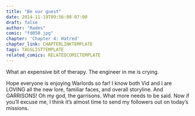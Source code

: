 ```yaml
---
title: "Be our guest"
date: 2014-11-19T09:56:00-07:00
draft: false
author: "Rades"
comic: "fd050.jpg"
chapter: 'Chapter 4: Hatred'
chapter_link: CHAPTERLINKTEMPLATE
tags: TAGSLISTTEMPLATE
related_comics: RELATEDCOMICTEMPLATE
---
```


What an expensive bit of therapy. The engineer in me is crying.


Hope everyone is enjoying Warlords so far! I know both Vid and I are LOVING all the new lore, familiar faces, and overall storyline. And GARRISONS! Oh my god, the garrisons. What more needs to be said. Now if you’ll excuse me, I think it’s almost time to send my followers out on today’s missions.

